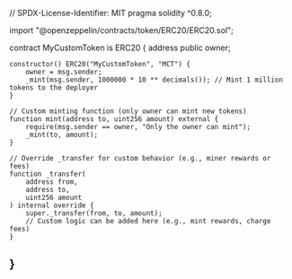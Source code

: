 // SPDX-License-Identifier: MIT
pragma solidity ^0.8.0;

import "@openzeppelin/contracts/token/ERC20/ERC20.sol";

contract MyCustomToken is ERC20 {
    address public owner;

    constructor() ERC20("MyCustomToken", "MCT") {
        owner = msg.sender;
        _mint(msg.sender, 1000000 * 10 ** decimals()); // Mint 1 million tokens to the deployer
    }

    // Custom minting function (only owner can mint new tokens)
    function mint(address to, uint256 amount) external {
        require(msg.sender == owner, "Only the owner can mint");
        _mint(to, amount);
    }

    // Override _transfer for custom behavior (e.g., miner rewards or fees)
    function _transfer(
        address from,
        address to,
        uint256 amount
    ) internal override {
        super._transfer(from, to, amount);
        // Custom logic can be added here (e.g., mint rewards, charge fees)
    }
}
-
